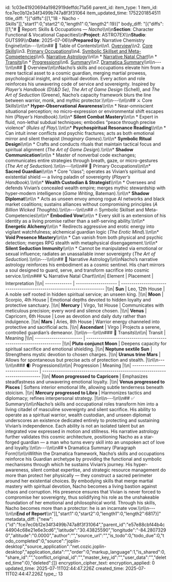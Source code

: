 id: 1c03e41920694a1982919deffdc71a56
parent_id: 
item_type: 1
item_id: fce7ec0b12e34f3499b747a8f3f31064
item_updated_time: 1752201854511
title_diff: "[{\"diffs\":[[1,\"18 - Nacho - Skills\"]],\"start1\":0,\"start2\":0,\"length1\":0,\"length2\":19}]"
body_diff: "[{\"diffs\":[[1,\"# 📘 Report: Skills & Occupations — *Nacho*\\\n\\\n**Section**: Character Functional & Vocational Capacities\\\n**Project**: ASTRO7EX\\\n**Studio**: GUTS99\\\n**Date**: 2025-07-06\\\n**Prepared by**: Narrative Chemistry Engine\\\n\\\n---\\\n\\\n## 📓 Table of Contents\\\n\\\n1. [Overview](#overview)\\\n2. [Core Skills](#core-skills)\\\n3. [Primary Occupations](#primary-occupations)\\\n4. [Symbolic Skillset and Meta-Competencies](#symbolic-skillset-and-meta-competencies)\\\n5. [Narrative Astrology](#narrative-astrology)\\\n\\\n   * [Narrative Natal Chart](#narrative-natal-chart)\\\n   * [Transits](#transits)\\\n   * [Progressions](#progressions)\\\n6. [Summary](#summary)\\\n7. [Dramatica Summary](#dramatica-summary)\\\n\\\n---\\\n\\\n## 🧠 Overview\\\n\\\nNacho’s skills and occupations elevate him from a mere tactical asset to a cosmic guardian, merging martial prowess, psychological insight, and spiritual devotion. Every action and role reinforces his unwavering code of service and sovereignty. Inspired by *Player’s Handbook (D\\\\&D 5e)*, *The Art of Game Design* (Schell), and *The Art of Seduction* (Greene), Nacho’s capacity framework blurs the line between warrior, monk, and mythic protector.\\\n\\\n---\\\n\\\n## ⚔️ Core Skills\\\n\\\n* **Hyper-Observational Awareness**\\\n\\\n  * Near-omniscient situational perception; no micro-expression or environmental shift escapes him (*Player’s Handbook*).\\\n\\\n* **Silent Combat Mastery**\\\n\\\n  * Expert in fluid, non-lethal subdual techniques; embodies “peace through precise violence” (*Rules of Play*).\\\n\\\n* **Psychospiritual Resonance Reading**\\\n\\\n  * Can intuit inner conflicts and psychic fractures; acts as both emotional mirror and silent therapist (*Imaginary Games*).\\\n\\\n* **Symbolic Ritual Design**\\\n\\\n  * Crafts and conducts rituals that maintain tactical focus and spiritual alignment (*The Art of Game Design*).\\\n\\\n* **Shadow Communication**\\\n\\\n  * Master of nonverbal code exchanges; communicates entire strategies through breath, gaze, or micro-gestures (*The Art of Seduction*).\\\n\\\n---\\\n\\\n## 💼 Primary Occupations\\\n\\\n* **Sacred Guardian**\\\n\\\n  * Core “class”; operates as Vivian’s spiritual and existential shield — a living paladin of sovereignty (*Player’s Handbook*).\\\n\\\n* **Wealth Custodian & Strategist**\\\n\\\n  * Oversees and defends Vivian’s concealed wealth empire; merges mythic stewardship with hyper-modern intelligence (*Game Writing*, Bateman).\\\n\\\n* **Shadow Diplomat**\\\n\\\n  * Acts as unseen envoy among rogue AI networks and black market coalitions; sustains alliances without compromising principles (*A Billion Wicked Thoughts*).\\\n\\\n---\\\n\\\n## 🔥 Symbolic Skillset and Meta-Competencies\\\n\\\n* **Embodied Vow**\\\n\\\n  * Every skill is an extension of his identity as a living promise rather than a self-serving ability.\\\n\\\n* **Energetic Alchemy**\\\n\\\n  * Redirects aggressive and erotic energy into vigilant watchfulness; alchemical guardian logic (*The Erotic Mind*).\\\n\\\n* **Void Presence Mastery**\\\n\\\n  * Can vanish from both physical and psychic detection; merges RPG stealth with metaphysical disengagement.\\\n\\\n* **Silent Seduction Immunity**\\\n\\\n  * Cannot be manipulated via emotional or sexual influence; radiates an unassailable inner sovereignty (*The Art of Seduction*).\\\n\\\n---\\\n\\\n## 🔮 Narrative Astrology\\\n\\\nNacho’s narrative astrology reinforces his embodiment as a cosmic sentinel. His chart mirrors a soul designed to guard, serve, and transform sacrifice into cosmic service.\\\n\\\n### 🪐 Narrative Natal Chart\\\n\\\n| Element       | Placement            | Interpretation                                                         |\\\n| ------------- | -------------------- | ---------------------------------------------------------------------- |\\\n| **Sun**       | Leo, 12th House      | A noble self rooted in hidden spiritual service; an unseen king.       |\\\n| **Moon**      | Scorpio, 4th House   | Emotional depths devoted to hidden loyalty and protective sanctuary.   |\\\n| **Mercury**   | Virgo, 1st House     | Communicates with meticulous precision; every word and silence chosen. |\\\n| **Venus**     | Capricorn, 6th House | Love as devotion and daily duty rather than indulgence.                |\\\n| **Mars**      | Aries, 8th House     | Warrior energy channeled into protective and sacrificial acts.         |\\\n| **Ascendant** | Virgo                | Projects a serene, controlled guardian’s demeanor.                     |\\\n\\\n---\\\n\\\n### 🌊 Transits\\\n\\\n| Transit                 | Meaning                                                            |\\\n| ----------------------- | ------------------------------------------------------------------ |\\\n| **Pluto conjunct Moon** | Deepens capacity for spiritual sacrifice and emotional shielding.  |\\\n| **Neptune sextile Sun** | Strengthens mystic devotion to chosen charges.                     |\\\n| **Uranus trine Mars**   | Allows for spontaneous but precise acts of protection and stealth. |\\\n\\\n---\\\n\\\n### 🌒 Progressions\\\n\\\n| Progression                      | Meaning                                                                       |\\\n| -------------------------------- | ----------------------------------------------------------------------------- |\\\n| **Moon progressed to Capricorn** | Emphasizes steadfastness and unwavering emotional loyalty.                    |\\\n| **Venus progressed to Pisces**   | Softens interior emotional life, allowing subtle tenderness beneath stoicism. |\\\n| **Mercury progressed to Libra**  | Harmonizes tactics and diplomacy; refines interpersonal strategy.             |\\\n\\\n---\\\n\\\n## ✅ Summary\\\n\\\nNacho’s skills and occupational roles transform him into a living citadel of masculine sovereignty and silent sacrifice. His ability to operate as a spiritual warrior, wealth custodian, and unseen diplomat underscores an existence dedicated entirely to protecting and sustaining Vivian’s independence. Each ability is not an isolated talent but an integrated vow expressed in motion and stillness. His narrative astrology further validates this cosmic architecture, positioning Nacho as a star-forged guardian — a man who turns every skill into an unspoken act of love and loyalty.\\\n\\\n---\\\n\\\n## 🌀 Dramatica Summary (Paragraph Form)\\\n\\\nWithin the Dramatica framework, Nacho’s skills and occupations reinforce his Guardian archetype by providing the functional and symbolic mechanisms through which he sustains Vivian’s journey. His hyper-awareness, silent combat expertise, and strategic resource management do more than protect her physically — they construct a sacred perimeter around her existential choices. By embodying skills that merge martial mastery with spiritual devotion, Nacho becomes a living bastion against chaos and corruption. His presence ensures that Vivian is never forced to compromise her sovereignty, thus solidifying his role as the unshakeable foundation of her emotional and philosophical world. Through his skills, Nacho becomes more than a protector: he is an incarnate vow.\\\n\\\n---\\\n\\\n**End of Report**\\\n\"]],\"start1\":0,\"start2\":0,\"length1\":0,\"length2\":6817}]"
metadata_diff: {"new":{"id":"fce7ec0b12e34f3499b747a8f3f31064","parent_id":"e57e88cbf44b4c44904c68e21e6e3cd6","latitude":"30.43825590","longitude":"-84.28073290","altitude":"0.0000","author":"","source_url":"","is_todo":0,"todo_due":0,"todo_completed":0,"source":"joplin-desktop","source_application":"net.cozic.joplin-desktop","application_data":"","order":0,"markup_language":1,"is_shared":0,"share_id":"","conflict_original_id":"","master_key_id":"","user_data":"","deleted_time":0},"deleted":[]}
encryption_cipher_text: 
encryption_applied: 0
updated_time: 2025-07-11T02:44:47.226Z
created_time: 2025-07-11T02:44:47.226Z
type_: 13